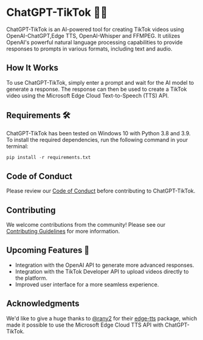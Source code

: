 # ChatGPT-TikTok 🤖🎥
ChatGPT-TikTok is an AI-powered tool for creating TikTok videos using OpenAI-ChatGPT,Edge TTS, OpenAI-Whisper and FFMPEG. It utilizes OpenAI's powerful natural language processing capabilities to provide responses to prompts in various formats, including text and audio.

## How It Works
To use ChatGPT-TikTok, simply enter a prompt and wait for the AI model to generate a response. The response can then be used to create a TikTok video using the Microsoft Edge Cloud Text-to-Speech (TTS) API.

## Requirements 🛠️
ChatGPT-TikTok has been tested on Windows 10 with Python 3.8 and 3.9. To install the required dependencies, run the following command in your terminal:

```python
pip install -r requirements.txt
```

## Code of Conduct
Please review our [Code of Conduct](./CODE_OF_CONDUCT.md) before contributing to ChatGPT-TikTok.

## Contributing
We welcome contributions from the community! Please see our [Contributing Guidelines](./CONTRIBUTING.md) for more information.

## Upcoming Features 🔮
- Integration with the OpenAI API to generate more advanced responses.
- Integration with the TikTok Developer API to upload videos directly to the platform.
- Improved user interface for a more seamless experience.

## Acknowledgments
We'd like to give a huge thanks to [@rany2](https://www.github.com/rany2) for their [edge-tts](https://github.com/rany2/edge-tts) package, which made it possible to use the Microsoft Edge Cloud TTS API with ChatGPT-TikTok.